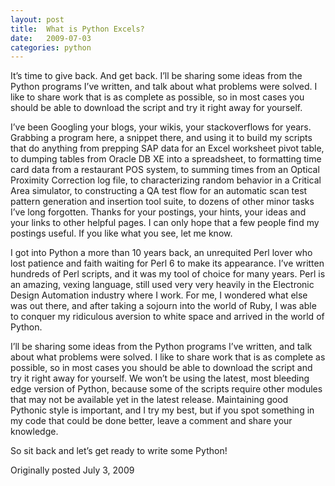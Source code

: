 ```yaml
---
layout: post
title:  What is Python Excels?
date:   2009-07-03
categories: python
---
```


It’s time to give back. And get back. I’ll be sharing some ideas from the Python
programs I’ve written, and talk about what problems were solved. I like to share
work that is as complete as possible, so in most cases you should be able to
download the script and try it right away for yourself.

I’ve been Googling your blogs, your wikis, your stackoverflows for years.
Grabbing a program here, a snippet there, and using it to build my scripts that
do anything from prepping SAP data for an Excel worksheet pivot table, to
dumping tables from Oracle DB XE into a spreadsheet, to formatting time card
data from a restaurant POS system, to summing times from an Optical Proximity
Correction log file, to characterizing random behavior in a Critical Area
simulator, to constructing a QA test flow for an automatic scan test pattern
generation and insertion tool suite, to dozens of other minor tasks I’ve long
forgotten. Thanks for your postings, your hints, your ideas and your links to
other helpful pages. I can only hope that a few people find my postings useful.
If you like what you see, let me know.

I got into Python a more than 10 years back, an unrequited Perl lover who lost patience
and faith waiting for Perl 6 to make its appearance. I’ve written hundreds of
Perl scripts, and it was my tool of choice for many years. Perl is an amazing,
vexing language, still used very very heavily in the Electronic Design
Automation industry where I work. For me, I wondered what else was out there,
and after taking a sojourn into the world of Ruby, I was able to conquer my
ridiculous aversion to white space and arrived in the world of Python.

I’ll be sharing some ideas from the Python programs I’ve written, and talk about
what problems were solved. I like to share work that is as complete as possible,
so in most cases you should be able to download the script and try it right away
for yourself. We won’t be using the latest, most bleeding edge version of
Python, because some of the scripts require other modules that may not be
available yet in the latest release. Maintaining good Pythonic style is
important, and I try my best, but if you spot something in my code that could be
done better, leave a comment and share your knowledge.

So sit back and let’s get ready to write some Python!

Originally posted July 3, 2009


